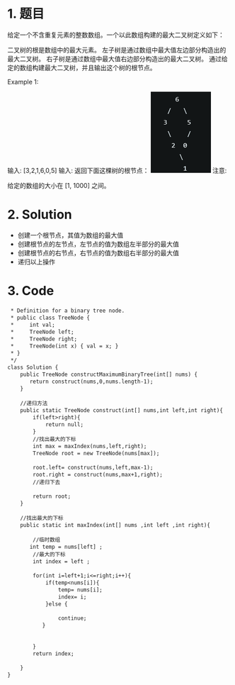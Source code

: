 # 1. 题目
给定一个不含重复元素的整数数组。一个以此数组构建的最大二叉树定义如下：

二叉树的根是数组中的最大元素。
左子树是通过数组中最大值左边部分构造出的最大二叉树。
右子树是通过数组中最大值右边部分构造出的最大二叉树。
通过给定的数组构建最大二叉树，并且输出这个树的根节点。

Example 1:

输入: [3,2,1,6,0,5]
输入: 返回下面这棵树的根节点：
![](_v_images/_1545729486_4710.png)
注意:

给定的数组的大小在 [1, 1000] 之间。
# 2. Solution
- 创建一个根节点，其值为数组的最大值
- 创建根节点的左节点，左节点的值为数组左半部分的最大值
- 创建根节点的右节点，右节点的值为数组右半部分的最大值
- 递归以上操作

# 3. Code
```/**
 * Definition for a binary tree node.
 * public class TreeNode {
 *     int val;
 *     TreeNode left;
 *     TreeNode right;
 *     TreeNode(int x) { val = x; }
 * }
 */
class Solution {
    public TreeNode constructMaximumBinaryTree(int[] nums) {
       return construct(nums,0,nums.length-1);
    }
    
    //递归方法
    public static TreeNode construct(int[] nums,int left,int right){
        if(left>right){
            return null;
        }
        //找出最大的下标
        int max = maxIndex(nums,left,right);
        TreeNode root = new TreeNode(nums[max]);
        
        root.left= construct(nums,left,max-1);
        root.right = construct(nums,max+1,right);
        //递归下去
        
        return root;
    }
    
    //找出最大的下标
    public static int maxIndex(int[] nums ,int left ,int right){
        
        //临时数组
       int temp = nums[left] ;
        //最大的下标
        int index = left ;
        
        for(int i=left+1;i<=right;i++){
            if(temp<nums[i]){
                temp= nums[i];
                index= i;
            }else {
            
                continue;
           }
                
            
        }
        return index;
    
    }
}
```